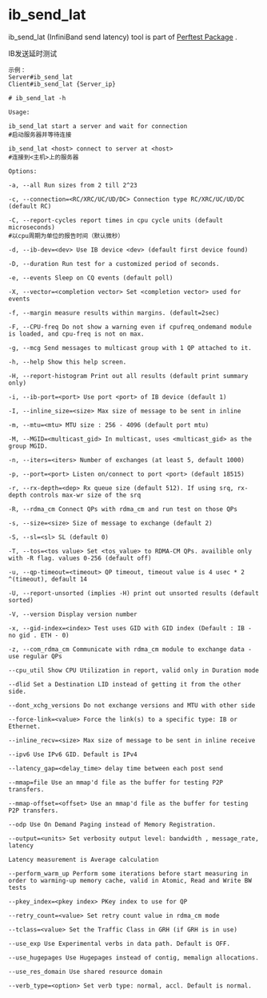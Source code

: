 # ib_send_lat

ib_send_lat (InfiniBand send latency) tool is part of [Perftest Package](https://community.mellanox.com/s/article/perftest-package) .

IB发送延时测试

    示例：
    Server#ib_send_lat
    Client#ib_send_lat {Server_ip}

    # ib_send_lat -h

    Usage:

    ib_send_lat start a server and wait for connection
    #启动服务器并等待连接

    ib_send_lat <host> connect to server at <host>
    #连接到<主机>上的服务器

    Options:

    -a, --all Run sizes from 2 till 2^23

    -c, --connection=<RC/XRC/UC/UD/DC> Connection type RC/XRC/UC/UD/DC (default RC)

    -C, --report-cycles report times in cpu cycle units (default microseconds)
    #以cpu周期为单位的报告时间（默认微秒）

    -d, --ib-dev=<dev> Use IB device <dev> (default first device found)

    -D, --duration Run test for a customized period of seconds.

    -e, --events Sleep on CQ events (default poll)

    -X, --vector=<completion vector> Set <completion vector> used for events

    -f, --margin measure results within margins. (default=2sec)

    -F, --CPU-freq Do not show a warning even if cpufreq_ondemand module is loaded, and cpu-freq is not on max.

    -g, --mcg Send messages to multicast group with 1 QP attached to it.

    -h, --help Show this help screen.

    -H, --report-histogram Print out all results (default print summary only)

    -i, --ib-port=<port> Use port <port> of IB device (default 1)

    -I, --inline_size=<size> Max size of message to be sent in inline

    -m, --mtu=<mtu> MTU size : 256 - 4096 (default port mtu)

    -M, --MGID=<multicast_gid> In multicast, uses <multicast_gid> as the group MGID.

    -n, --iters=<iters> Number of exchanges (at least 5, default 1000)

    -p, --port=<port> Listen on/connect to port <port> (default 18515)

    -r, --rx-depth=<dep> Rx queue size (default 512). If using srq, rx-depth controls max-wr size of the srq

    -R, --rdma_cm Connect QPs with rdma_cm and run test on those QPs

    -s, --size=<size> Size of message to exchange (default 2)

    -S, --sl=<sl> SL (default 0)

    -T, --tos=<tos value> Set <tos_value> to RDMA-CM QPs. availible only with -R flag. values 0-256 (default off)

    -u, --qp-timeout=<timeout> QP timeout, timeout value is 4 usec * 2 ^(timeout), default 14

    -U, --report-unsorted (implies -H) print out unsorted results (default sorted)

    -V, --version Display version number

    -x, --gid-index=<index> Test uses GID with GID index (Default : IB - no gid . ETH - 0)

    -z, --com_rdma_cm Communicate with rdma_cm module to exchange data - use regular QPs

    --cpu_util Show CPU Utilization in report, valid only in Duration mode

    --dlid Set a Destination LID instead of getting it from the other side.

    --dont_xchg_versions Do not exchange versions and MTU with other side

    --force-link=<value> Force the link(s) to a specific type: IB or Ethernet.

    --inline_recv=<size> Max size of message to be sent in inline receive

    --ipv6 Use IPv6 GID. Default is IPv4

    --latency_gap=<delay_time> delay time between each post send

    --mmap=file Use an mmap'd file as the buffer for testing P2P transfers.

    --mmap-offset=<offset> Use an mmap'd file as the buffer for testing P2P transfers.

    --odp Use On Demand Paging instead of Memory Registration.

    --output=<units> Set verbosity output level: bandwidth , message_rate, latency

    Latency measurement is Average calculation

    --perform_warm_up Perform some iterations before start measuring in order to warming-up memory cache, valid in Atomic, Read and Write BW tests

    --pkey_index=<pkey index> PKey index to use for QP

    --retry_count=<value> Set retry count value in rdma_cm mode

    --tclass=<value> Set the Traffic Class in GRH (if GRH is in use)

    --use_exp Use Experimental verbs in data path. Default is OFF.

    --use_hugepages Use Hugepages instead of contig, memalign allocations.

    --use_res_domain Use shared resource domain

    --verb_type=<option> Set verb type: normal, accl. Default is normal.
